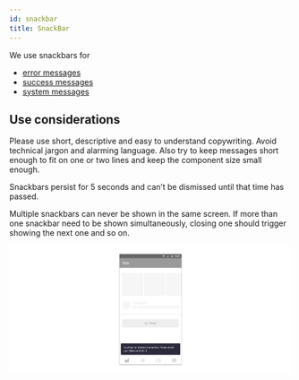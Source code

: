 ```yaml
---
id: snackbar
title: SnackBar
---
```


We use snackbars for

* [error messages](../feedback-scenarios/error-scenario.mdx)
* [success messages](../feedback-scenarios/success-scenario.mdx)
* [system messages](../feedback-scenarios/system-message.mdx)

## Use considerations

Please use short, descriptive and easy to understand copywriting. Avoid technical jargon and alarming language. Also try to keep messages short enough to fit on one or two lines and keep the component size small enough.

Snackbars persist for 5 seconds and can’t be dismissed until that time has passed. 

Multiple snackbars can never be shown in the same screen. If more than one snackbar need to be shown simultaneously, closing one should trigger showing the next one and so on.

![](../../../img/android_snackbar.jpg)

